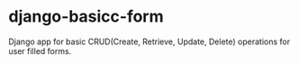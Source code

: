 # django-basicc-form
Django app for basic CRUD(Create, Retrieve, Update, Delete) operations for user filled forms.
